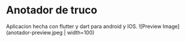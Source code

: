 # Anotador de truco

Aplicacion hecha con flutter y dart para android y IOS.
![Preview Image](anotador-preview.jpeg | width=100)
